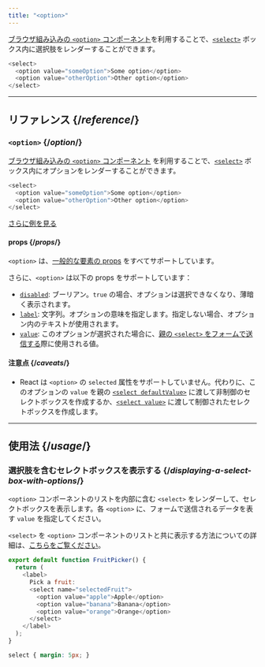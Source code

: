 ```yaml
---
title: "<option>"
---
```


<Intro>

[ブラウザ組み込みの `<option>` コンポーネント](https://developer.mozilla.org/en-US/docs/Web/HTML/Element/option)を利用することで、[`<select>`](/reference/react-dom/components/select) ボックス内に選択肢をレンダーすることができます。

```js
<select>
  <option value="someOption">Some option</option>
  <option value="otherOption">Other option</option>
</select>
```

</Intro>

<InlineToc />

---

## リファレンス {/*reference*/}

### `<option>` {/*option*/}

[ブラウザ組み込みの `<option>` コンポーネント](https://developer.mozilla.org/en-US/docs/Web/HTML/Element/option) を利用することで、[`<select>`](/reference/react-dom/components/select) ボックス内にオプションをレンダーすることができます。

```js
<select>
  <option value="someOption">Some option</option>
  <option value="otherOption">Other option</option>
</select>
```

[さらに例を見る](#usage)

#### props {/*props*/}

`<option>` は、[一般的な要素の props](/reference/react-dom/components/common#props) をすべてサポートしています。

さらに、`<option>` は以下の props をサポートしています：

* [`disabled`](https://developer.mozilla.org/en-US/docs/Web/HTML/Element/option#disabled): ブーリアン。`true` の場合、オプションは選択できなくなり、薄暗く表示されます。
* [`label`](https://developer.mozilla.org/en-US/docs/Web/HTML/Element/option#label): 文字列。オプションの意味を指定します。指定しない場合、オプション内のテキストが使用されます。
* [`value`](https://developer.mozilla.org/en-US/docs/Web/HTML/Element/option#value): このオプションが選択された場合に、[親の `<select>` をフォームで送信する](/reference/react-dom/components/select#reading-the-select-box-value-when-submitting-a-form)際に使用される値。

#### 注意点 {/*caveats*/}

* React は `<option>` の `selected` 属性をサポートしていません。代わりに、このオプションの `value` を親の [`<select defaultValue>`](/reference/react-dom/components/select#providing-an-initially-selected-option) に渡して非制御のセレクトボックスを作成するか、[`<select value>`](/reference/react-dom/components/select#controlling-a-select-box-with-a-state-variable) に渡して制御されたセレクトボックスを作成します。

---

## 使用法 {/*usage*/}

### 選択肢を含むセレクトボックスを表示する {/*displaying-a-select-box-with-options*/}

`<option>` コンポーネントのリストを内部に含む `<select>` をレンダーして、セレクトボックスを表示します。各 `<option>` に、フォームで送信されるデータを表す `value` を指定してください。

`<select>` を `<option>` コンポーネントのリストと共に表示する方法についての詳細は、[こちらをご覧ください](/reference/react-dom/components/select)。

<Sandpack>

```js
export default function FruitPicker() {
  return (
    <label>
      Pick a fruit:
      <select name="selectedFruit">
        <option value="apple">Apple</option>
        <option value="banana">Banana</option>
        <option value="orange">Orange</option>
      </select>
    </label>
  );
}
```

```css
select { margin: 5px; }
```

</Sandpack>  

